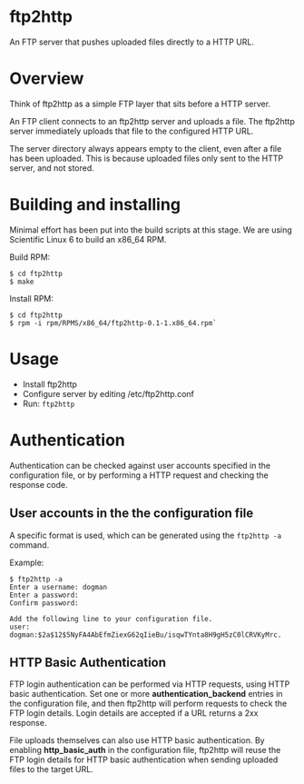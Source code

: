 ftp2http
========

An FTP server that pushes uploaded files directly to a HTTP URL.


Overview
========

Think of ftp2http as a simple FTP layer that sits before a HTTP server.

An FTP client connects to an ftp2http server and uploads a file. The ftp2http
server immediately uploads that file to the configured HTTP URL.

The server directory always appears empty to the client, even after a file has
been uploaded. This is because uploaded files only sent to the HTTP server,
and not stored.


Building and installing
=======================

Minimal effort has been put into the build scripts at this stage.
We are using Scientific Linux 6 to build an x86_64 RPM.

Build RPM:

    $ cd ftp2http
    $ make

Install RPM:

    $ cd ftp2http
    $ rpm -i rpm/RPMS/x86_64/ftp2http-0.1-1.x86_64.rpm`


Usage
=====

* Install ftp2http
* Configure server by editing /etc/ftp2http.conf
* Run: `ftp2http`


Authentication
============

Authentication can be checked against user accounts specified in the
configuration file, or by performing a HTTP request and checking the
response code.

User accounts in the the configuration file
-------------------------------------------

A specific format is used, which can be generated using the `ftp2http -a`
command.

Example:

    $ ftp2http -a
    Enter a username: dogman
    Enter a password:
    Confirm password:
    
    Add the following line to your configuration file.
    user: dogman:$2a$12$5NyFA4AbEfmZiexG62qIieBu/isqwTYnta8H9gH5zC0lCRVKyMrc.

HTTP Basic Authentication
-------------------------

FTP login authentication can be performed via HTTP requests, using HTTP basic
authentication. Set one or more **authentication_backend** entries in the
configuration file, and then ftp2http will perform requests to check the FTP
login details. Login details are accepted if a URL returns a 2xx response.

File uploads themselves can also use HTTP basic authentication. By enabling
**http_basic_auth** in the configuration file, ftp2http will reuse the FTP
login details for HTTP basic authentication when sending uploaded files
to the target URL.
